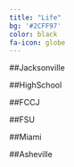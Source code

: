 ```yaml
---
title: "Life"
bg: '#2CFF97' 
color: black
fa-icon: globe
---
```


##Jacksonville

##HighSchool

##FCCJ

##FSU

##Miami

##Asheville